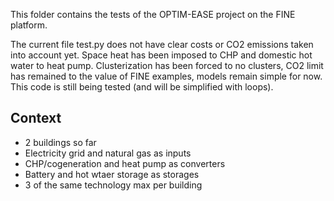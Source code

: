 This folder contains the tests of the OPTIM-EASE project on the FINE platform.

The current file test.py does not have clear costs or CO2 emissions taken into account yet. Space heat has been imposed to CHP and domestic hot water to heat pump. Clusterization has been forced to no clusters, CO2 limit has remained to the value of FINE examples, models remain simple for now. This code is still being tested (and will be simplified with loops).

## Context
- 2 buildings so far
- Electricity grid and natural gas as inputs
- CHP/cogeneration and heat pump as converters
- Battery and hot wtaer storage as storages
- 3 of the same technology max per building
